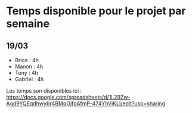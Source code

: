 # Temps disponible pour le projet par semaine

## 19/03

- Brice : 4h
- Manon : 4h
- Tony : 4h
- Gabriel : 4h

Les temps son disponibles ici :
https://docs.google.com/spreadsheets/d/1L29Zw-Agd9YQEqdhwybr4BMqOjfpAfmP-474YhViKLI/edit?usp=sharing
